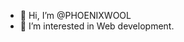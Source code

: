 - 👋 Hi, I’m @PHOENIXWOOL
- 👀 I’m interested in Web development.


<!---
PHOENIXWOOL/PHOENIXWOOL is a ✨ special ✨ repository because its `README.md` (this file) appears on your GitHub profile.
You can click the Preview link to take a look at your changes.
--->

